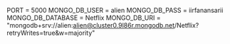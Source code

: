 
PORT = 5000
MONGO_DB_USER = alien
MONGO_DB_PASS = iirfanansarii
MONGO_DB_DATABASE = Netflix
MONGO_DB_URI = "mongodb+srv://alien:alien@cluster0.9l86r.mongodb.net/Netflix?retryWrites=true&w=majority"